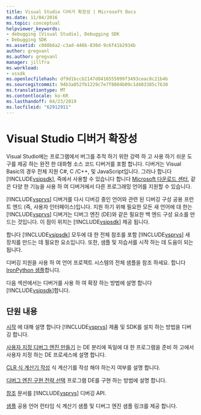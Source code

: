 ```yaml
---
title: Visual Studio 디버거 확장성 | Microsoft Docs
ms.date: 11/04/2016
ms.topic: conceptual
helpviewer_keywords:
- debugging [Visual Studio], Debugging SDK
- Debugging SDK
ms.assetid: c088b6a2-c3ad-446b-830d-9c6f41b2934b
author: gregvanl
ms.author: gregvanl
manager: jillfra
ms.workload:
- vssdk
ms.openlocfilehash: df9d1bccb2147d8416555099f3493ceac8c21b4b
ms.sourcegitcommit: 94b3a052fb1229c7e7f8804b09c1d403385c7630
ms.translationtype: MT
ms.contentlocale: ko-KR
ms.lasthandoff: 04/23/2019
ms.locfileid: "62912911"
---
```

# <a name="visual-studio-debugger-extensibility"></a>Visual Studio 디버거 확장성
Visual Studio에는 프로그램에서 버그를 추적 하기 위한 강력 하 고 사용 하기 쉬운 도구를 제공 하는 완전 한 대화형 소스 코드 디버거를 포함 합니다. 디버거는 Visual Basic의 경우 전체 지원 C#, C /C++, 및 JavaScript입니다. 그러나 합니다 [!INCLUDE[vsipsdk](../../extensibility/includes/vsipsdk_md.md)], 즉에서 사용할 수 있습니다 합니다 [Microsoft 다운로드 센터](http://go.microsoft.com/fwlink/?LinkId=214453), 같은 다양 한 기능을 사용 하 여 디버거에서 다른 프로그래밍 언어를 지원할 수 있습니다.

 [!INCLUDE[vsprvs](../../code-quality/includes/vsprvs_md.md)] 디버거를 다시 디버깅 중인 언어와 관련 된 디버깅 구성 공용 프런트 엔드 (즉, 사용자 인터페이스)입니다. 지원 하기 위해 필요한 모든 새 언어에 대 한는 [!INCLUDE[vsprvs](../../code-quality/includes/vsprvs_md.md)] 디버거는 디버그 엔진 (DE)와 같은 필요한 백 엔드 구성 요소를 만드는 것입니다. 이 점이 위치는 [!INCLUDE[vsipsdk](../../extensibility/includes/vsipsdk_md.md)] 제공 됩니다.

 합니다 [!INCLUDE[vsipsdk](../../extensibility/includes/vsipsdk_md.md)] 모두에 대 한 전체 참조를 포함 [!INCLUDE[vsprvs](../../code-quality/includes/vsprvs_md.md)] 새 장치를 만드는 데 필요한 요소입니다. 또한, 샘플 및 자습서를 시작 하는 데 도움이 되는 됩니다.

 디버깅 지원을 사용 하 여 언어 프로젝트 시스템의 전체 샘플을 참조 하세요. 합니다 [IronPython 샘플](https://www.microsoft.com/download/details.aspx?id=55984)합니다.

 다음 섹션에서는 디버거를 사용 하 여 확장 하는 방법에 설명 합니다 [!INCLUDE[vsipsdk](../../extensibility/includes/vsipsdk_md.md)]합니다.

## <a name="in-this-section"></a>단원 내용
 [시작](../../extensibility/debugger/getting-started-with-debugger-extensibility.md) 에 대해 설명 합니다 [!INCLUDE[vsprvs](../../code-quality/includes/vsprvs_md.md)] 제품 및 SDK를 설치 하는 방법을 디버깅 합니다.

 [사용자 지정 디버그 엔진 만들기](../../extensibility/debugger/creating-a-custom-debug-engine.md) 는 DE 분리에 독일에 대 한 프로그램을 준비 하 고에서 사용자 지정 하는 DE 프로세스에 설명 합니다.

 [CLR 식 계산기 작성](../../extensibility/debugger/writing-a-common-language-runtime-expression-evaluator.md) 식 계산기를 작성 해야 하는지 여부를 설명 합니다.

 [디버그 엔진 구현 전략 선택](../../extensibility/debugger/choosing-a-debug-engine-implementation-strategy.md) 프로그램 DE를 구현 하는 방법에 설명 합니다.

 [참조](../../extensibility/debugger/reference/reference-visual-studio-debugging-apis.md) 문서를 [!INCLUDE[vsprvs](../../code-quality/includes/vsprvs_md.md)] 디버깅 API.

 [샘플](../../extensibility/debugger/visual-studio-debugging-samples.md) 공용 언어 런타임 식 계산기 샘플 및 디버그 엔진 샘플 링크를 제공 합니다.
